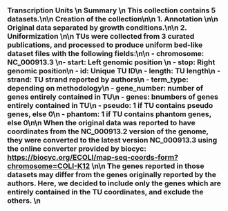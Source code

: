 ### Transcription Units \n **Summary** \n This collection contains 5 datasets.\n\n **Creation of the collection**\n\n **1. Annotation** \n\n Original data separated by growth conditions.\n\n **2. Uniformization** \n\n TUs were collected from 3 curated publications, and processed to produce uniform bed-like dataset files with the following fields:\n\n - __chromosome:__ NC_000913.3 \n- __start:__ Left genomic position \n - __stop:__ Right genomic position\n - __id:__ Unique TU ID\n - __length:__ TU length\n - __strand:__ TU strand reported by authors\n - __term_type:__ depending on methodology\n - __gene_number:__ number of genes entirely contained in TU\n - __genes:__ bnumbers of genes entirely contained in TU\n - __pseudo:__ 1 if TU contains pseudo genes, else 0\n - __phantom:__ 1 if TU contains phantom genes, else 0\n\n When the original data was reported to have coordinates from the NC_000913.2 version of the genome, they were converted to the latest version NC_000913.3 using the online converter provided by biocyc: https://biocyc.org/ECOLI/map-seq-coords-form?chromosome=COLI-K12 \n\n The genes reported in those datasets may differ from the genes originally reported by the authors. Here, we decided to include only the genes which are entirely contained in the TU coordinates, and exclude the others. \n